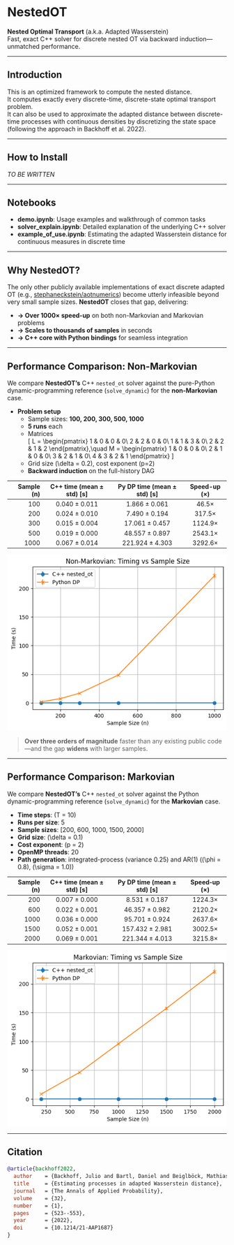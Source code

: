# NestedOT  
**Nested Optimal Transport** (a.k.a. Adapted Wasserstein)  
Fast, exact C++ solver for discrete nested OT via backward induction—unmatched performance.

---

## Introduction  
This is an optimized framework to compute the nested distance.  
It computes exactly every discrete-time, discrete-state optimal transport problem.  
It can also be used to approximate the adapted distance between discrete-time processes with continuous densities by discretizing the state space (following the approach in Backhoff et al. 2022).

---

## How to Install  
_TO BE WRITTEN_

---

## Notebooks  
- **demo.ipynb**: Usage examples and walkthrough of common tasks  
- **solver_explain.ipynb**: Detailed explanation of the underlying C++ solver  
- **example_of_use.ipynb**: Estimating the adapted Wasserstein distance for continuous measures in discrete time

---

## Why NestedOT?  
The only other publicly available implementations of exact discrete adapted OT (e.g., [stephaneckstein/aotnumerics](https://github.com/stephaneckstein/aotnumerics)) become utterly infeasible beyond very small sample sizes. **NestedOT** closes that gap, delivering:

- **→ Over 1000× speed-up** on both non-Markovian and Markovian problems  
- **→ Scales to thousands of samples** in seconds  
- **→ C++ core with Python bindings** for seamless integration  

---

## Performance Comparison: Non-Markovian

We compare **NestedOT’s** C++ `nested_ot` solver against the pure-Python dynamic-programming reference (`solve_dynamic`) for the **non-Markovian** case.

- **Problem setup**  
  - Sample sizes: **100, 200, 300, 500, 1000**  
  - **5 runs** each  
  - Matrices  
    \[
      L = \begin{pmatrix}
        1 & 0 & 0 & 0\\
        2 & 2 & 0 & 0\\
        1 & 1 & 3 & 0\\
        2 & 2 & 1 & 2
      \end{pmatrix},\quad
      M = \begin{pmatrix}
        1 & 0 & 0 & 0\\
        2 & 1 & 0 & 0\\
        3 & 2 & 1 & 0\\
        4 & 3 & 2 & 1
      \end{pmatrix}
    \]
  - Grid size \(\delta = 0.2\), cost exponent \(p=2\)  
  - **Backward induction** on the full-history DAG  

| Sample \(n\) | C++ time (mean ± std) [s] | Py DP time (mean ± std) [s] | Speed-up (×)    |
|-------------:|:-------------------------:|:--------------------------:|:---------------:|
| 100          | 0.040 ± 0.011              | 1.866 ± 0.061               | 46.5×           |
| 200          | 0.024 ± 0.010              | 7.490 ± 0.194               | 317.5×          |
| 300          | 0.015 ± 0.004              | 17.061 ± 0.457              | 1124.9×         |
| 500          | 0.019 ± 0.000              | 48.557 ± 0.897              | 2543.1×         |
| 1000         | 0.067 ± 0.014              | 221.924 ± 4.303             | 3292.6×         |

![Timing vs. Sample Size for Full-History OT](./full_history_timing.png)

> **Over three orders of magnitude** faster than any existing public code—and the gap **widens** with larger samples.

---

## Performance Comparison: Markovian

We compare **NestedOT’s** C++ `nested_ot` solver against the Python dynamic-programming reference (`solve_dynamic`) for the **Markovian** case.

- **Time steps**: \(T = 10\)  
- **Runs per size**: 5  
- **Sample sizes**: [200, 600, 1000, 1500, 2000]  
- **Grid size**: \(\delta = 0.1\)  
- **Cost exponent**: \(p = 2\)  
- **OpenMP threads**: 20  
- **Path generation**: integrated-process (variance 0.25) and AR(1) (\(\phi = 0.8\), \(\sigma = 1.0\))

| Sample \(n\) | C++ time (mean ± std) [s] | Py DP time (mean ± std) [s] | Speed‑up (×)    |
|-------------:|:-------------------------:|:--------------------------:|:---------------:|
| 200          | 0.007 ± 0.000              | 8.531 ± 0.187               | 1224.3×         |
| 600          | 0.022 ± 0.001              | 46.357 ± 0.982              | 2120.2×         |
| 1000         | 0.036 ± 0.000              | 95.701 ± 0.924              | 2637.6×         |
| 1500         | 0.052 ± 0.001              | 157.432 ± 2.981             | 3002.5×         |
| 2000         | 0.069 ± 0.001              | 221.344 ± 4.013             | 3215.8×         |

![Timing vs. Sample Size for Markovian OT](./Markov_timing.png)

---

## Citation

```bibtex
@article{backhoff2022,
  author    = {Backhoff, Julio and Bartl, Daniel and Beiglböck, Mathias and Wiesel, Johannes},
  title     = {Estimating processes in adapted Wasserstein distance},
  journal   = {The Annals of Applied Probability},
  volume    = {32},
  number    = {1},
  pages     = {523--553},
  year      = {2022},
  doi       = {10.1214/21-AAP1687}
}

